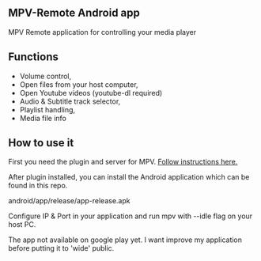 ## MPV-Remote Android app

MPV Remote application for controlling your media player

## Functions

- Volume control,
- Open files from your host computer,
- Open Youtube videos (youtube-dl required)
- Audio & Subtitle track selector,
- Playlist handling,
- Media file info

## How to use it

First you need the plugin and server for MPV. [Follow instructions here.](https://github.com/husudosu/mpv-remote-node)

After plugin installed, you can install the Android application which can be found in this repo.

android/app/release/app-release.apk

Configure IP & Port in your application and run mpv with --idle flag on your host PC.

The app not available on google play yet. I want improve my application before putting it to 'wide' public.
